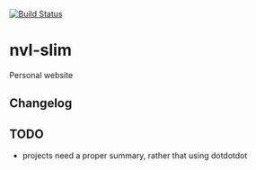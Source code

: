 [![Build Status](https://travis-ci.org/vanch3d/nvl-slim.svg?branch=master)](https://travis-ci.org/vanch3d/nvl-slim)

nvl-slim
========

Personal website


## Changelog

## TODO
- projects need a proper summary, rather that using dotdotdot 
